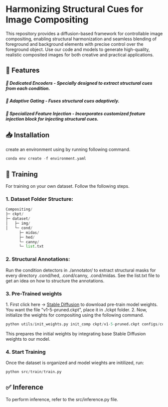 # Harmonizing Structural Cues for Image Compositing
This repository provides a diffusion-based framework for controllable image compositing, enabling structural harmonization and seamless blending of foreground and background elements with precise control over the foreground object. Use our code and models to generate high-quality, realistic composited images for both creative and practical applications.

## 🚀 Features

   ##### 🔹 Dedicated Encoders - Specially designed to extract structural cues from each condition.
   ##### 🔹 Adaptive Gating - Fuses structural cues adaptively.
   ##### 🔹 Specialized Feature Injection - Incorporates customized feature injection block for injecting structural cues.


## 📥 Installation
create an environment using by running following command.
```python
conda env create -f environment.yaml
```

## 🔹 Training
For training on your own dataset. Follow the following steps.

### 1. Dataset Folder Structure:

 ```python
Compositing/
├─ ckpt/
├─ dataset/
│   ├─ img/
│   └─ cond/
       ├─ midas/
       ├─ hed/
       └─ canny/
       └─ list.txt
```
### 2. Structural Annotations:
Run the condition detectors in ./annotator/ to extract structural masks for every directory .cond/hed, .cond/canny, .cond/midas.
See the list.txt file to get an idea on how to structure the annotations. 

### 3. Pre-Trained weights
 1️. First click here -> [Stable Diffusion](https://huggingface.co/stable-diffusion-v1-5/stable-diffusion-v1-5/tree/main) to download pre-train model weights. You want the file "v1-5-pruned.ckpt",  place 
    it in ./ckpt folder. 
 2. Now, initialize the weights for compositing using the following command.

```python
python utils/init_weights.py init_comp ckpt/v1-5-pruned.ckpt configs/comp_v15.yaml ckpt/init_comp.ckpt
```
This prepares the initial weights by integrating base Stable Diffusion weights to our model.

### 4. Start Training
Once the dataset is organized and model wieghts are initilized, run:

```python
python src/train/train.py
```

## ✅ Inference
To perform inference, refer to the src/inference.py file.
